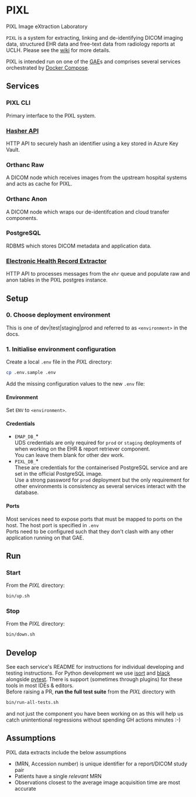# PIXL
PIXL Image eXtraction Laboratory

`PIXL` is a system for extracting, linking and de-identifying DICOM imaging data, structured EHR data and free-text data from radiology reports at UCLH.
Please see the [wiki](https://github.com/UCLH-DIF/PIXL/wiki) for more details.

PIXL is intended run on one of the [GAE](https://github.com/UCLH-DIF/Book-of-FlowEHR/blob/main/glossary.md#gaes)s and comprises
several services orchestrated by [Docker Compose](https://docs.docker.com/compose/).

## Services
### PIXL CLI
Primary interface to the PIXL system.
### [Hasher API](./hasher/README.md)
HTTP API to securely hash an identifier using a key stored in Azure Key Vault.
### Orthanc Raw
A DICOM node which receives images from the upstream hospital systems and acts as cache for PIXL.
### Orthanc Anon
A DICOM node which wraps our de-identifcation and cloud transfer components.
### PostgreSQL
RDBMS which stores DICOM metadata and application data.
### [Electronic Health Record Extractor](./pixl_ehr/README.md)
HTTP API to processes messages from the `ehr` queue and populate raw and anon tables in the PIXL postgres instance. 

## Setup

### 0. Choose deployment environment
This is one of dev|test|staging|prod and referred to as `<environment>` in the docs.

### 1. Initialise environment configuration
Create a local `.env` file in the _PIXL_ directory:
```bash
cp .env.sample .env
```
Add the missing configuration values to the new `.env` file:

#### Environment
Set `ENV` to `<environment>`.

#### Credentials
- `EMAP_DB_`*  
UDS credentials are only required for `prod` or `staging` deployments of when working on the EHR & report retriever component.  
You can leave them blank for other dev work. 
- `PIXL_DB_`*  
These are credentials for the containerised PostgreSQL service and are set in the official PostgreSQL image.   
Use a strong password for `prod` deployment but the only requirement for other environments is consistency as several services interact with the database.

#### Ports
Most services need to expose ports that must be mapped to ports on the host. The host port is specified in `.env`  
Ports need to be configured such that they don't clash with any other application running on that GAE.  


## Run

### Start
From the _PIXL_ directory:
```bash
bin/up.sh
```

### Stop
From the _PIXL_ directory:
```bash
bin/down.sh
```


## Develop
See each service's README for instructions for individual developing and testing instructions. 
For Python development we use [isort](https://github.com/PyCQA/isort) and [black](https://black.readthedocs.io/en/stable/index.html) alongside [pytest](https://www.pytest.org/).
There is support (sometimes through plugins) for these tools in most IDEs & editors.  
Before raising a PR, **run the full test suite** from the _PIXL_ directory with
```bash
bin/run-all-tests.sh
```
and not just the component you have been working on as this will help us catch unintentional regressions without spending GH actions minutes :-)   


## Assumptions

PIXL data extracts include the below assumptions

- (MRN, Accession number) is unique identifier for a report/DICOM study pair
- Patients have a single _relevant_ MRN
- Observations closest to the average image acquisition time are most accurate
